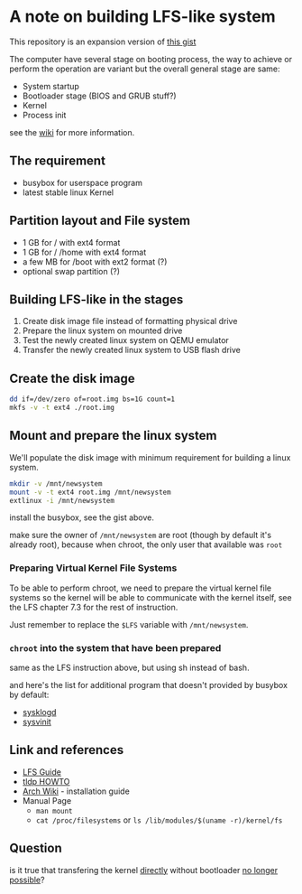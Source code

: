 # A note on building LFS-like system
This repository is an expansion version of [this gist](https://gist.github.com/RealYukiSan/c69d9cc9120c1e5d7b5afcf371e3f79d)

The computer have several stage on booting process, the way to achieve or perform the operation are variant but the overall general stage are same:
- System startup
- Bootloader stage (BIOS and GRUB stuff?)
- Kernel
- Process init

see the [wiki](https://en.wikipedia.org/wiki/Booting_process_of_Linux) for more information.

## The requirement
- busybox for userspace program
- latest stable linux Kernel

## Partition layout and File system
- 1 GB for / with ext4 format
- 1 GB for / /home with ext4 format
- a few MB for /boot with ext2 format (?)
- optional swap partition (?)

## Building LFS-like in the stages
1. Create disk image file instead of formatting physical drive
2. Prepare the linux system on mounted drive
3. Test the newly created linux system on QEMU emulator
4. Transfer the newly created linux system to USB flash drive

## Create the disk image

```bash
dd if=/dev/zero of=root.img bs=1G count=1
mkfs -v -t ext4 ./root.img
```

## Mount and prepare the linux system

We'll populate the disk image with minimum requirement for building a linux system.

```bash
mkdir -v /mnt/newsystem
mount -v -t ext4 root.img /mnt/newsystem
extlinux -i /mnt/newsystem
```

install the busybox, see the gist above.

make sure the owner of `/mnt/newsystem` are root (though by default it's already root), because when chroot, the only user that available was `root`

### Preparing Virtual Kernel File Systems

To be able to perform chroot, we need to prepare the virtual kernel file systems so the kernel will be able to communicate with the kernel itself, see the LFS chapter 7.3 for the rest of instruction.

Just remember to replace the `$LFS` variable with `/mnt/newsystem`.

### `chroot` into the system that have been prepared

same as the LFS instruction above, but using sh instead of bash.

and here's the list for additional program that doesn't provided by busybox by default:
- [sysklogd](https://github.com/troglobit/sysklogd/releases)
- [sysvinit]()

## Link and references
- [LFS Guide](https://www.linuxfromscratch.org/lfs/view/stable)
- [tldp HOWTO](https://tldp.org/HOWTO/Bootdisk-HOWTO)
- [Arch Wiki](https://wiki.archlinux.org/title/Installation_guide) - installation guide
- Manual Page
    - `man mount`
    - `cat /proc/filesystems` or `ls /lib/modules/$(uname -r)/kernel/fs`

## Question
is it true that transfering the kernel [directly](https://tldp.org/HOWTO/Bootdisk-HOWTO/x703.html) without bootloader [no longer possible](https://superuser.com/questions/415429/how-to-boot-linux-kernel-without-bootloader)?

